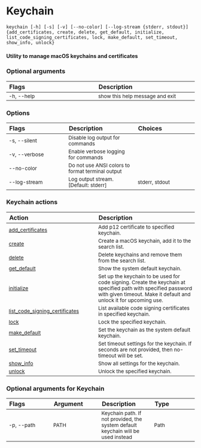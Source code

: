 
Keychain
========
<style> td { font-size: 85%; word-break: break-word; width: 16%;} table { width:100%; border-spacing: 1px;}</style>

``keychain [-h] [-s] [-v] [--no-color] [--log-stream {stderr, stdout}] {add_certificates, create, delete, get_default, initialize, list_code_signing_certificates, lock, make_default, set_timeout, show_info, unlock}``
#### Utility to manage macOS keychains and certificates

### Optional arguments

|Flags|Description|
| :--- | :--- |
|-h, --help|show this help message and exit|

### Options

|Flags|Description|Choices|
| :--- | :--- | :--- |
|-s, --silent|Disable log output for commands||
|-v, --verbose|Enable verbose logging for commands||
|--no-color|Do not use ANSI colors to format terminal output||
|--log-stream|Log output stream. [Default: stderr]|stderr, stdout|

### Keychain actions

|Action|Description|
| :--- | :--- |
|[add_certificates](add_certificates/README.md)|Add p12 certificate to specified keychain.|
|[create](create/README.md)|Create a macOS keychain, add it to the search list.|
|[delete](delete/README.md)|Delete keychains and remove them from the search list.|
|[get_default](get_default/README.md)|Show the system default keychain.|
|[initialize](initialize/README.md)|Set up the keychain to be used for code signing. Create the keychain        at specified path with specified password with given timeout.        Make it default and unlock it for upcoming use.|
|[list_code_signing_certificates](list_code_signing_certificates/README.md)|List available code signing certificates in specified keychain.|
|[lock](lock/README.md)|Lock the specified keychain.|
|[make_default](make_default/README.md)|Set the keychain as the system default keychain.|
|[set_timeout](set_timeout/README.md)|Set timeout settings for the keychain.        If seconds are not provided, then no-timeout will be set.|
|[show_info](show_info/README.md)|Show all settings for the keychain.|
|[unlock](unlock/README.md)|Unlock the specified keychain.|

### Optional arguments for Keychain

|Flags|Argument|Description|Type|
| :--- | :--- | :--- | :--- |
|<span style="white-space: nowrap">-p, --path</span>|PATH|Keychain path. If not provided, the system default keychain will be used instead|Path|
